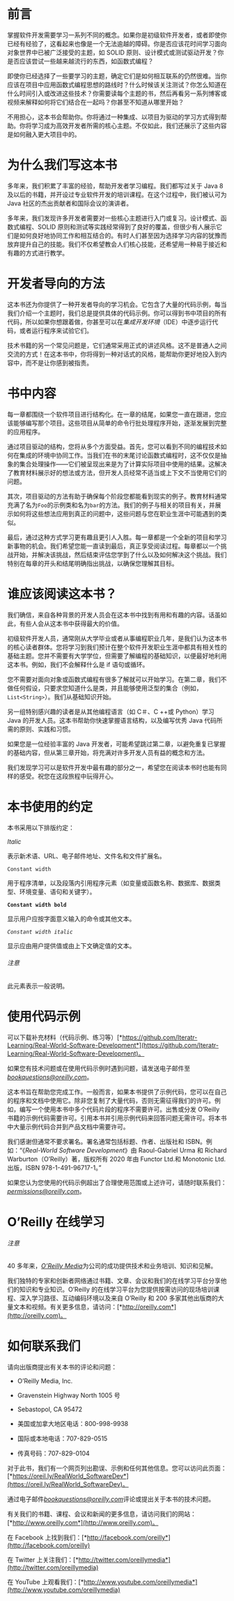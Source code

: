 # 前言

掌握软件开发需要学习一系列不同的概念。如果你是初级软件开发者，或者即使你已经有经验了，这看起来也像是一个无法逾越的障碍。你是否应该花时间学习面向对象世界中已被广泛接受的主题，如 SOLID 原则、设计模式或测试驱动开发？你是否应该尝试一些越来越流行的东西，如函数式编程？

即使你已经选择了一些要学习的主题，确定它们是如何相互联系的仍然很难。当你应该在项目中应用函数式编程思想的路线时？什么时候该关注测试？你怎么知道在什么时间引入或改进这些技术？你需要读每个主题的书，然后再看另一系列博客或视频来解释如何将它们结合在一起吗？你甚至不知道从哪里开始？

不用担心，这本书会帮助你。你将通过一种集成、以项目为驱动的学习方式得到帮助。你将学习成为高效开发者所需的核心主题。不仅如此，我们还展示了这些内容是如何融入更大项目中的。

# 为什么我们写这本书

多年来，我们积累了丰富的经验，帮助开发者学习编程。我们都写过关于 Java 8 及以后的书籍，并开设过专业软件开发的培训课程。在这个过程中，我们被认可为 Java 社区的杰出贡献者和国际会议的演讲者。

多年来，我们发现许多开发者需要对一些核心主题进行入门或复习。设计模式、函数式编程、SOLID 原则和测试等实践经常得到了良好的覆盖，但很少有人展示它们是如何良好地协同工作和相互结合的。有时人们甚至因为选择学习内容的犹豫而放弃提升自己的技能。我们不仅希望教会人们核心技能，还希望用一种易于接近和有趣的方式进行教学。

# 开发者导向的方法

这本书还为你提供了一种开发者导向的学习机会。它包含了大量的代码示例，每当我们介绍一个主题时，我们总是提供具体的代码示例。你可以得到书中项目的所有代码，所以如果你想跟着做，你甚至可以在*集成开发环境*（IDE）中逐步运行代码，或者运行程序来试验它们。

技术书籍的另一个常见问题是，它们通常采用正式的讲述风格。这不是普通人之间交流的方式！在这本书中，你将得到一种对话式的风格，能帮助你更好地投入到内容中，而不是让你感到被指责。

# 书中内容

每一章都围绕一个软件项目进行结构化。在一章的结尾，如果您一直在跟进，您应该能够编写那个项目。这些项目从简单的命令行批处理程序开始，逐渐发展到完整的应用程序。

通过项目驱动的结构，您将从多个方面受益。首先，您可以看到不同的编程技术如何在集成的环境中协同工作。当我们在书的末尾讨论函数式编程时，这不仅仅是抽象的集合处理操作——它们被呈现出来是为了计算实际项目中使用的结果。这解决了教育材料展示好的想法或方法，但开发人员经常不适当或上下文不当使用它们的问题。

其次，项目驱动的方法有助于确保每个阶段您都能看到现实的例子。教育材料通常充满了名为`Foo`的示例类和名为`bar`的方法。我们的例子与相关的项目有关，并展示如何将这些想法应用到真正的问题中，这些问题与您在职业生涯中可能遇到的类似。

最后，通过这种方式学习更有趣且更引人入胜。每一章都是一个全新的项目和学习新事物的机会。我们希望您能一直读到最后，真正享受阅读过程。每章都以一个挑战开始，并解决该挑战，然后结束评估您学到了什么以及如何解决这个挑战。我们特别在每章的开头和结尾明确指出挑战，以确保您理解其目标。

# 谁应该阅读这本书？

我们确信，来自各种背景的开发人员会在这本书中找到有用和有趣的内容。话虽如此，有些人会从这本书中获得最大的价值。

初级软件开发人员，通常刚从大学毕业或者从事编程职业几年，是我们认为这本书的核心读者群体。您将学习到我们预计在整个软件开发职业生涯中都具有相关性的基础主题。您并不需要有大学学位，但需要了解编程的基础知识，以便最好地利用这本书。例如，我们不会解释什么是 if 语句或循环。

您不需要对面向对象或函数式编程有很多了解就可以开始学习。在第二章，我们不做任何假设，只要求您知道什么是类，并且能够使用泛型的集合（例如，`List<String>`）。我们从基础知识开始。

另一组特别感兴趣的读者是从其他编程语言（如 C＃、C ++或 Python）学习 Java 的开发人员。这本书帮助你快速掌握语言结构，以及编写优秀 Java 代码所需的原则、实践和习惯。

如果您是一位经验丰富的 Java 开发者，可能希望跳过第二章，以避免重复已掌握的基础内容，但从第三章开始，将充满对许多开发人员有益的概念和方法。

我们发现学习可以是软件开发中最有趣的部分之一，希望您在阅读本书时也能有同样的感受。祝您在这段旅程中玩得开心。

# 本书使用的约定

本书采用以下排版约定：

*Italic*

表示新术语、URL、电子邮件地址、文件名和文件扩展名。

`Constant width`

用于程序清单，以及段落内引用程序元素（如变量或函数名称、数据库、数据类型、环境变量、语句和关键字）。

**`Constant width bold`**

显示用户应按字面意义输入的命令或其他文本。

*`Constant width italic`*

显示应由用户提供值或由上下文确定值的文本。

###### 注意

此元素表示一般说明。

# 使用代码示例

可以下载补充材料（代码示例、练习等）[*https://github.com/Iteratr-Learning/Real-World-Software-Development*](https://github.com/Iteratr-Learning/Real-World-Software-Development)。

如果您有技术问题或在使用代码示例时遇到问题，请发送电子邮件至*bookquestions@oreilly.com*。

这本书旨在帮助您完成工作。一般而言，如果本书提供了示例代码，您可以在自己的程序和文档中使用它。除非您复制了大量代码，否则无需征得我们的许可。例如，编写一个使用本书中多个代码片段的程序不需要许可。出售或分发 O’Reilly 书籍的示例代码需要许可。引用本书并引用示例代码来回答问题无需许可。将本书中大量示例代码合并到产品文档中需要许可。

我们感谢但通常不要求署名。署名通常包括标题、作者、出版社和 ISBN。例如：“《*Real-World Software Development*》由 Raoul-Gabriel Urma 和 Richard Warburton（O’Reilly）著，版权所有 2020 年由 Functor Ltd.和 Monotonic Ltd.出版，ISBN 978-1-491-96717-1。”

如果您认为您使用的代码示例超出了合理使用范围或上述许可，请随时联系我们：*permissions@oreilly.com*。

# O’Reilly 在线学习

###### 注意

40 多年来，[*O’Reilly Media*](http://oreilly.com)为公司的成功提供技术和业务培训、知识和见解。

我们独特的专家和创新者网络通过书籍、文章、会议和我们的在线学习平台分享他们的知识和专业知识。O’Reilly 的在线学习平台为您提供按需访问的现场培训课程、深入学习路径、互动编码环境以及来自 O’Reilly 和 200 多家其他出版商的大量文本和视频。有关更多信息，请访问：[*http://oreilly.com*](http://oreilly.com)。

# 如何联系我们

请向出版商提出有关本书的评论和问题：

+   O’Reilly Media, Inc.

+   Gravenstein Highway North 1005 号

+   Sebastopol, CA 95472

+   美国或加拿大地区电话：800-998-9938

+   国际或本地电话：707-829-0515

+   传真号码：707-829-0104

对于此书，我们有一个网页列出勘误、示例和任何其他信息。您可以访问此页面：[*https://oreil.ly/RealWorld_SoftwareDev*](https://oreil.ly/RealWorld_SoftwareDev)。

通过电子邮件*bookquestions@oreilly.com*评论或提出关于本书的技术问题。

有关我们的书籍、课程、会议和新闻的更多信息，请访问我们的网站：[*http://www.oreilly.com*](http://www.oreilly.com)。

在 Facebook 上找到我们：[*http://facebook.com/oreilly*](http://facebook.com/oreilly)

在 Twitter 上关注我们：[*http://twitter.com/oreillymedia*](http://twitter.com/oreillymedia)

在 YouTube 上观看我们：[*http://www.youtube.com/oreillymedia*](http://www.youtube.com/oreillymedia)
